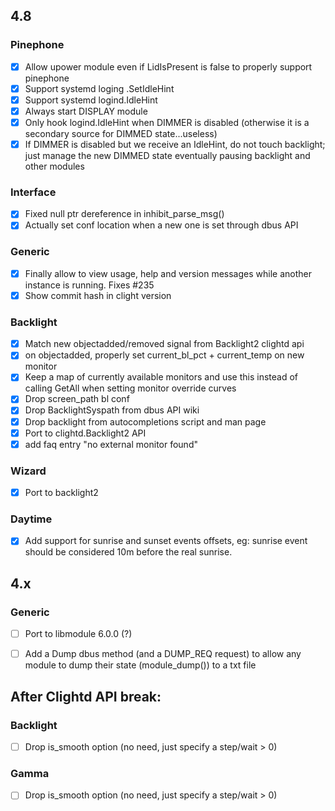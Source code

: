 ## 4.8

### Pinephone
- [x] Allow upower module even if LidIsPresent is false to properly support pinephone
- [x] Support systemd loging .SetIdleHint
- [x] Support systemd logind.IdleHint
- [x] Always start DISPLAY module
- [x] Only hook logind.IdleHint when DIMMER is disabled (otherwise it is a secondary source for DIMMED state...useless)
- [x] If DIMMER is disabled but we receive an IdleHint, do not touch backlight; just manage the new DIMMED state eventually pausing backlight and other modules

### Interface
- [x] Fixed null ptr dereference in inhibit_parse_msg()
- [x] Actually set conf location when a new one is set through dbus API 

### Generic
- [x] Finally allow to view usage, help and version messages while another instance is running. Fixes #235
- [x] Show commit hash in clight version

### Backlight
- [x] Match new objectadded/removed signal from Backlight2 clightd api
- [x] on objectadded, properly set current_bl_pct + current_temp on new monitor
- [x] Keep a map of currently available monitors and use this instead of calling GetAll when setting monitor override curves
- [x] Drop screen_path bl conf
- [x] Drop BacklightSyspath from dbus API wiki
- [x] Drop backlight from autocompletions script and man page
- [x] Port to clightd.Backlight2 API
- [x] add faq entry "no external monitor found"

### Wizard
- [x] Port to backlight2

### Daytime
- [x] Add support for sunrise and sunset events offsets, eg: sunrise event should be considered 10m before the real sunrise.

## 4.x

### Generic
- [ ] Port to libmodule 6.0.0 (?)
- [ ] Add a Dump dbus method (and a DUMP_REQ request) to allow any module to dump their state (module_dump()) to a txt file


## After Clightd API break:

### Backlight
- [ ] Drop is_smooth option (no need, just specify a step/wait > 0)

### Gamma
- [ ] Drop is_smooth option (no need, just specify a step/wait > 0)
